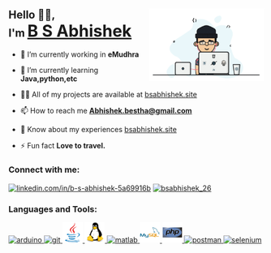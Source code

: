 <section id="introduction">
  <img align="right" alt="GIF" width="45%" src="https://github.com/Abhishekbestha/Abhishekbestha/blob/works/Myself.gif" />
  <h1>Hello 👋🏻,<br>I'm 
  <a style="font-size: 2rem;" href="https://bsabhishek.site">B S Abhishek</a>
  </h1>
</section>

<!-- <h1 align="center">Hi 👋, I'm B S Abhishek</h1>
<h3 align="center">A passionate automation testing & python developer.</h3> -->

- 🔭 I’m currently working in **eMudhra**

- 🌱 I’m currently learning **Java,python,etc**

- 👨‍💻 All of my projects are available at [bsabhishek.site](bsabhishek.site)

- 📫 How to reach me **Abhishek.bestha@gmail.com**

- 📄 Know about my experiences [bsabhishek.site](bsabhishek.site)

- ⚡ Fun fact **Love to travel.**

<h3 align="left">Connect with me:</h3>
<p align="left">
<a href="https://linkedin.com/in/linkedin.com/in/b-s-abhishek-5a69916b" target="blank"><img align="center" src="https://raw.githubusercontent.com/rahuldkjain/github-profile-readme-generator/master/src/images/icons/Social/linked-in-alt.svg" alt="linkedin.com/in/b-s-abhishek-5a69916b" height="30" width="40" /></a>
<a href="https://instagram.com/bsabhishek_26" target="blank"><img align="center" src="https://raw.githubusercontent.com/rahuldkjain/github-profile-readme-generator/master/src/images/icons/Social/instagram.svg" alt="bsabhishek_26" height="30" width="40" /></a>
</p>

<h3 align="left">Languages and Tools:</h3>
<p align="left"> <a href="https://www.arduino.cc/" target="_blank" rel="noreferrer"> <img src="https://cdn.worldvectorlogo.com/logos/arduino-1.svg" alt="arduino" width="40" height="40"/> </a> <a href="https://git-scm.com/" target="_blank" rel="noreferrer"> <img src="https://www.vectorlogo.zone/logos/git-scm/git-scm-icon.svg" alt="git" width="40" height="40"/> </a> <a href="https://www.java.com" target="_blank" rel="noreferrer"> <img src="https://raw.githubusercontent.com/devicons/devicon/master/icons/java/java-original.svg" alt="java" width="40" height="40"/> </a> <a href="https://www.linux.org/" target="_blank" rel="noreferrer"> <img src="https://raw.githubusercontent.com/devicons/devicon/master/icons/linux/linux-original.svg" alt="linux" width="40" height="40"/> </a> <a href="https://www.mathworks.com/" target="_blank" rel="noreferrer"> <img src="https://upload.wikimedia.org/wikipedia/commons/2/21/Matlab_Logo.png" alt="matlab" width="40" height="40"/> </a> <a href="https://www.mysql.com/" target="_blank" rel="noreferrer"> <img src="https://raw.githubusercontent.com/devicons/devicon/master/icons/mysql/mysql-original-wordmark.svg" alt="mysql" width="40" height="40"/> </a> <a href="https://www.php.net" target="_blank" rel="noreferrer"> <img src="https://raw.githubusercontent.com/devicons/devicon/master/icons/php/php-original.svg" alt="php" width="40" height="40"/> </a> <a href="https://postman.com" target="_blank" rel="noreferrer"> <img src="https://www.vectorlogo.zone/logos/getpostman/getpostman-icon.svg" alt="postman" width="40" height="40"/> </a> <a href="https://www.selenium.dev" target="_blank" rel="noreferrer"> <img src="https://raw.githubusercontent.com/detain/svg-logos/780f25886640cef088af994181646db2f6b1a3f8/svg/selenium-logo.svg" alt="selenium" width="40" height="40"/> </a> </p>

